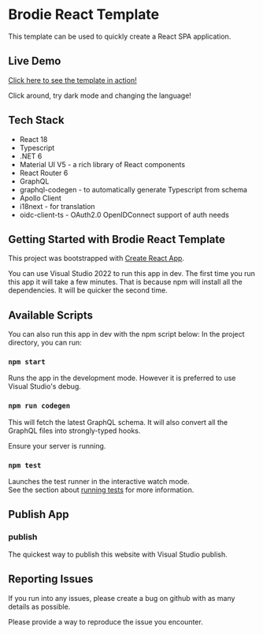 # Brodie React Template
This template can be used to quickly create a React SPA application.

## Live Demo

[Click here to see the template in action!](https://findrobbrodie/github.io/brodie-react-template)

Click around, try dark mode and changing the language!

## Tech Stack

 * React 18
 * Typescript
 * .NET 6
 * Material UI V5 - a rich library of React components
 * React Router 6
 * GraphQL
 * graphql-codegen - to automatically generate Typescript from schema
 * Apollo Client 
 * i18next - for translation
 * oidc-client-ts - OAuth2.0 OpenIDConnect support of auth needs

## Getting Started with Brodie React Template

This project was bootstrapped with [Create React App](https://github.com/facebook/create-react-app).

You can use Visual Studio 2022 to run this app in dev. The first time you run 
this app it will take a few minutes.  That is because npm will install all the dependencies. 
It will be quicker the second time.

## Available Scripts

You can also run this app in dev with the npm script below: 
In the project directory, you can run:

### `npm start`

Runs the app in the development mode. However it is preferred to use Visual Studio's debug.

### `npm run codegen`

This will fetch the latest GraphQL schema.  It will also convert all the GraphQL files into strongly-typed hooks.

Ensure your server is running.

### `npm test`

Launches the test runner in the interactive watch mode.\
See the section about [running tests](https://facebook.github.io/create-react-app/docs/running-tests) for more information.


## Publish App

### publish

The quickest way to publish this website with Visual Studio publish.

## Reporting Issues

If you run into any issues, please create a bug on github with as many details as possible.

Please provide a way to reproduce the issue you encounter.


